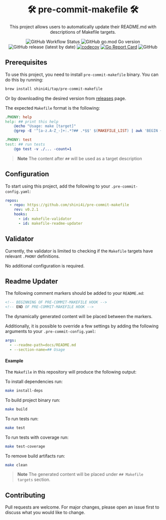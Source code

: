 <div align="center">

# 🛠 pre-commit-makefile 🛠

This project allows users to automatically update their README.md with descriptions of Makefile targets.

![GitHub Workflow Status](https://img.shields.io/github/actions/workflow/status/shini4i/pre-commit-makefile/run-tests.yml?branch=main)
![GitHub go.mod Go version](https://img.shields.io/github/go-mod/go-version/shini4i/pre-commit-makefile)
![GitHub release (latest by date)](https://img.shields.io/github/v/release/shini4i/pre-commit-makefile)
[![codecov](https://codecov.io/gh/shini4i/pre-commit-makefile/graph/badge.svg?token=JXN63AUFFW)](https://codecov.io/gh/shini4i/pre-commit-makefile)
[![Go Report Card](https://goreportcard.com/badge/github.com/shini4i/pre-commit-makefile)](https://goreportcard.com/report/github.com/shini4i/pre-commit-makefile)
![GitHub](https://img.shields.io/github/license/shini4i/pre-commit-makefile)

</div>

## Prerequisites

To use this project, you need to install `pre-commit-makefile` binary. You can do this by running:

```bash
brew install shini4i/tap/pre-commit-makefile
````

Or by downloading the desired version from [releases](https://github.com/shini4i/pre-commit-makefile/releases) page.

The expected `Makefile` format is the following:

```makefile
.PHONY: help
help: ## print this help
	@echo "Usage: make [target]"
	@grep -E '^[a-z.A-Z_-]+:.*?## .*$$' $(MAKEFILE_LIST) | awk 'BEGIN {FS = ":.*?## "}; {printf "\033[36m%-30s\033[0m %s\n", $$1, $$2}'

.PHONY: test
test: ## run tests
	@go test -v ./... -count=1
```

> **Note**
The content after  `##` will be used as a target description

## Configuration

To start using this project, add the following to your `.pre-commit-config.yaml`:

```yaml
repos:
  - repo: https://github.com/shini4i/pre-commit-makefile
    rev: v0.2.1
    hooks:
      - id: makefile-validator
      - id: makefile-readme-updater
```

## Validator

Currently, the validator is limited to checking if the `Makefile` targets have relevant `.PHONY` definitions.

No additional configuration is required.

## Readme Updater

The following comment markers should be added to your `README.md`:

```markdown
<!-- BEGINNING OF PRE-COMMIT-MAKEFILE HOOK -->
<!-- END OF PRE-COMMIT-MAKEFILE HOOK -->
```

The dynamically generated content will be placed between the markers.

Additionally, it is possible to override a few settings by adding the following arguments to your `.pre-commit-config.yaml`:

```yaml
args:
  - --readme-path=docs/README.md
  - --section-name=## Usage
```

#### Example
The `Makefile` in this repository will produce the following output:

To install dependencies run:

```bash
make install-deps
```

To build project binary run:

```bash
make build
```

To run tests run:

```bash
make test
```

To run tests with coverage run:

```bash
make test-coverage
```

To remove build artifacts run:

```bash
make clean
```

> **Note**
The generated content will be placed under `## Makefile targets` section.

## Contributing
Pull requests are welcome. For major changes, please open an issue first to discuss what you would like to change.

